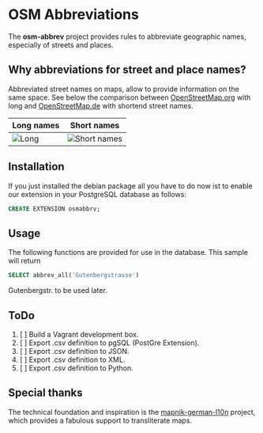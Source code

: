 #  OSM Abbreviations

The **osm-abbrev** project provides rules to abbreviate geographic names, especially of streets and places.

## Why abbreviations for street and place names?

Abbreviated street names on maps, allow to provide information on the same space. See below the comparison between [OpenStreetMap.org](https://www.OpenStreetMap.org) with long and [OpenStreetMap.de](https://www.OpenStreetMap.de/karte.html) with shortend street names.

| Long names | Short names |
| --- | --- |
| ![Long](https://b.tile.openstreetmap.org/16/34123/23067.png)| ![Short names](https://b.tile.openstreetmap.de/16/34123/23067.png) |

## Installation

If you just installed the debian package all you have to do now ist to enable
our extension in your PostgreSQL database as follows:

```sql
CREATE EXTENSION osmabbrv;
```

## Usage

The following functions are provided for use in the database. This sample will return
```sql
SELECT abbrev_all('Gutenbergstrasse')
```
Gutenbergstr. to be used later.

## ToDo
1. [ ] Build a Vagrant development box.
1. [ ] Export .csv definition to pgSQL (PostGre Extension).
1. [ ] Export .csv definition to JSON.
1. [ ] Export .csv definition to XML.
1. [ ] Export .csv definition to Python.

## Special thanks

The technical foundation and inspiration is the [mapnik-german-l10n](https://github.com/giggls/mapnik-german-l10n) project, which provides a fabulous support to transliterate maps.
